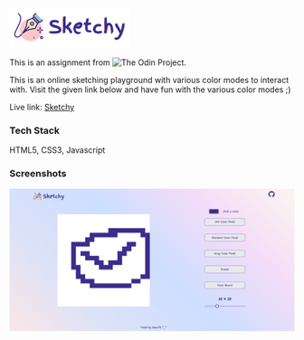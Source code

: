 
![Sketchy Logo](./images/sketchy-logo.png)

This is an assignment from ![The Odin Project](https://www.theodinproject.com/).

This is an online sketching playground with various color modes to interact with. Visit the given link below and have fun with the various color modes ;)

Live link: [Sketchy](https://whyucode.github.io/sketchy/)

### Tech Stack

HTML5, CSS3, Javascript


### Screenshots

![Sketchy Home Image](./images/sketchy-home.png)

